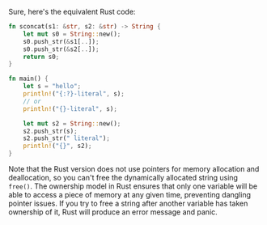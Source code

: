 Sure, here's the equivalent Rust code:
```rust
fn sconcat(s1: &str, s2: &str) -> String {
    let mut s0 = String::new();
    s0.push_str(&s1[..]);
    s0.push_str(&s2[..]);
    return s0;
}

fn main() {
    let s = "hello";
    println!("{:?}-literal", s);
    // or
    println!("{}-literal", s);

    let mut s2 = String::new();
    s2.push_str(s);
    s2.push_str(" literal");
    println!("{}", s2);
}
```
Note that the Rust version does not use pointers for memory allocation and deallocation, so you can't free the dynamically allocated string using `free()`. The ownership model in Rust ensures that only one variable will be able to access a piece of memory at any given time, preventing dangling pointer issues. If you try to free a string after another variable has taken ownership of it, Rust will produce an error message and panic.

